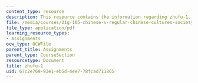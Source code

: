 ```yaml
---
content_type: resource
description: This resource contains the information regarding zhufu-1.
file: /media/courses/21g-105-chinese-v-regular-chinese-cultures-society-fall-2003/67c2e76993e1eb5d4ee778fcad711865_MIT21G_105F03_zhufu1.pdf
file_type: application/pdf
learning_resource_types:
- Assignments
ocw_type: OCWFile
parent_title: Assignments
parent_type: CourseSection
resourcetype: Document
title: zhufu-1
uid: 67c2e769-93e1-eb5d-4ee7-78fcad711865
---
```

